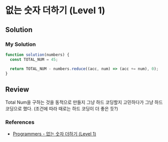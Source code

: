 # 없는 숫자 더하기 (Level 1)

## Solution

### My Solution

```js
function solution(numbers) {
  const TOTAL_NUM = 45;

  return TOTAL_NUM - numbers.reduce((acc, num) => (acc += num), 0);
}
```

## Review

Total Num을 구하는 것을 동적으로 만들지 그냥 하드 코딩할지 고민하다가 그냥 하드코딩으로 했다. (조건에 따라 때로는 하드 코딩이 더 좋은 듯?)

### References

- [Programmers - 없는 숫자 더하기 (Level 1)](https://programmers.co.kr/learn/courses/30/lessons/86051)

